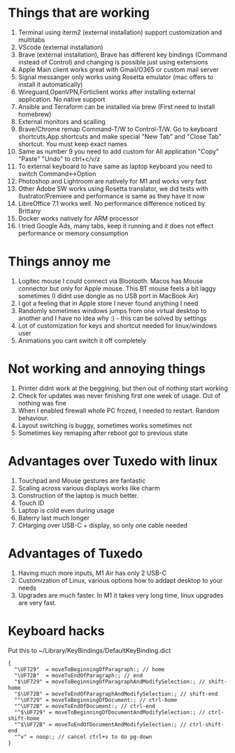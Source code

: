 # Things that are working
1. Terminal using iterm2 (external installation) support customization and multitabs
2. VScode (external installation)
3. Brave (external installation), Brave has different key bindings (Command instead of Control) and changing is possible just using extensions
4. Apple Main client works great with Gmail/O365 or custom mail server
5. Signal messanger only works using Rosetta emulator (mac offers to install it automatically)
6. Wireguard,OpenVPN,Forticlient works after installing external application. No native support
7. Ansible and Terraform can be installed via brew (First need to install homebrew)
8. External monitors and scalling
9. Brave/Chrome remap Command-T/W to Control-T/W. Go to keyboard shortcuts,App shortcuts and make special "New Tab" and "Close Tab" shortcut. You must keep exact names
10. Same as number 9 you need to add custom for All application "Copy" "Paste" "Undo" to ctrl+c/v/z
11. To external keyboard to have same as laptop keyboard you need to switch Command<->Option
12. Photoshop and Lightroom are natively for M1 and works very fast
13. Other Adobe SW works using Rosetta translator, we did tests with Ilustrator/Premiere and performance is same as they have it now
14. LibreOffice 7.1 works well. No performance difference noticed by Brittany
15. Docker works natively for ARM processor
16. I tried Google Ads, many tabs, keep it running and it does not effect performance or memory consumption


# Things annoy me
1. Logitec mouse I could connect via Blootooth. Macos has Mouse connector but only for Apple mouse. This BT mouse feels a bit laggy sometimes (I didnt use dongle as no USB port in MacBook Air)
2. I got a feeling that in Apple store I never found anything I need
3. Randomly sometimes windows jumps from one virtual desktop to another and I have no idea why :) - this can be solved by settings
4. Lot of customization for keys and shortcut needed for linux/windows user
5. Animations you cant switch it off completely 

# Not working and annoying things
1. Printer didnt work at the beggining, but then out of nothing start working
2. Check for updates was never finishing first one week of usage. Out of nothing was fine
3. When I enabled firewall whole PC frozed, I needed to restart. Random behaviour.
5. Layout switching is buggy, sometimes works sometimes not
6. Sometimes key remaping after reboot got to previous state

# Advantages over Tuxedo with linux
1. Touchpad and Mouse gestures are fantastic
2. Scaling across various displays works like charm
3. Construction of the laptop is much better.
4. Touch ID
5. Laptop is cold even during usage
6. Baterry last much longer
7. CHarging over USB-C + display, so only one cable needed

# Advantages of Tuxedo
1. Having much more inputs, M1 Air has only 2 USB-C
2. Customization of Linux, various options how to addapt desktop to your needs
3. Upgrades are much faster. In M1 it takes very long time, linux upgrades are very fast.


# Keyboard hacks
Put this to ~/Library/KeyBindings/DefaultKeyBinding.dict
```
{
  "\UF729"  = moveToBeginningOfParagraph:; // home
  "\UF72B"  = moveToEndOfParagraph:; // end
  "$\UF729" = moveToBeginningOfParagraphAndModifySelection:; // shift-home
  "$\UF72B" = moveToEndOfParagraphAndModifySelection:; // shift-end
  "^\UF729" = moveToBeginningOfDocument:; // ctrl-home
  "^\UF72B" = moveToEndOfDocument:; // ctrl-end
  "^$\UF729" = moveToBeginningOfDocumentAndModifySelection:; // ctrl-shift-home
  "^$\UF72B" = moveToEndOfDocumentAndModifySelection:; // ctrl-shift-end
  "^v" = noop:; // cancel ctrl+v to do pg-down
}
```
